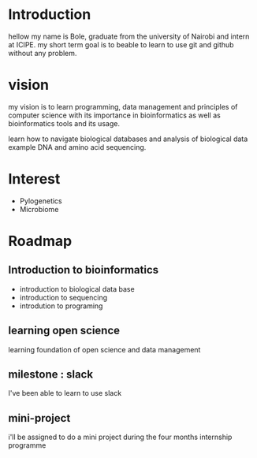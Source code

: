 # Introduction 
 hellow my name is Bole,
 graduate from the university of Nairobi
 and intern at ICIPE.
 my short term goal is to beable to learn to use git and github without any problem.
 # vision 
 my vision is to learn programming,
 data management and principles of computer science 
 with its importance in bioinformatics as well as bioinformatics tools and its usage.
 
 learn how to navigate biological databases and analysis of biological data example DNA and amino acid sequencing.
 # Interest 
   - Pylogenetics
   - Microbiome
 # Roadmap
 
 ## Introduction to bioinformatics
 - introduction to biological data base 
 - introduction to sequencing
 - introdution to programing
 
 ## learning open science
 learning foundation of open science and data management
 
 ## milestone : slack
 I've been able to learn to use slack
 
 ## mini-project
 i'll be assigned to do a mini project during the four months internship programme
